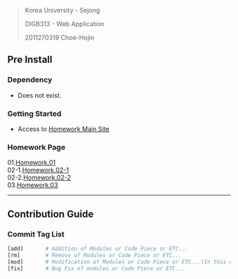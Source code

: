 > Korea University - Sejong
> 
> DIGB313 - Web Application
>
> 2011270319 Choe-Hojin

## Pre Install

### Dependency

- Does not exist.

### Getting Started

- Access to [Homework Main Site](https://plelab.github.io/DIGB313/)

### Homework Page

01.[Homework.01](https://plelab.github.io/DIGB313/homework1)  
02-1.[Homework.02-1](https://plelab.github.io/DIGB313/homework2/project21.html)  
02-2.[Homework.02-2](https://plelab.github.io/DIGB313/homework2/project22.html)  
03.[Homework.03](https://plelab.github.io/DIGB313/homework3/project03.html)

---

## Contribution Guide

### Commit Tag List

```bash
[add]       # Addition of Modules or Code Piece or ETC...
[rm]        # Remove of Modules or Code Piece or ETC...
[mod]       # Modification of Modules or Code Piece or ETC...(In this case, When modification is generated without bug fix)
[fix]       # Bug Fix of modules or Code Piece or ETC...
```
